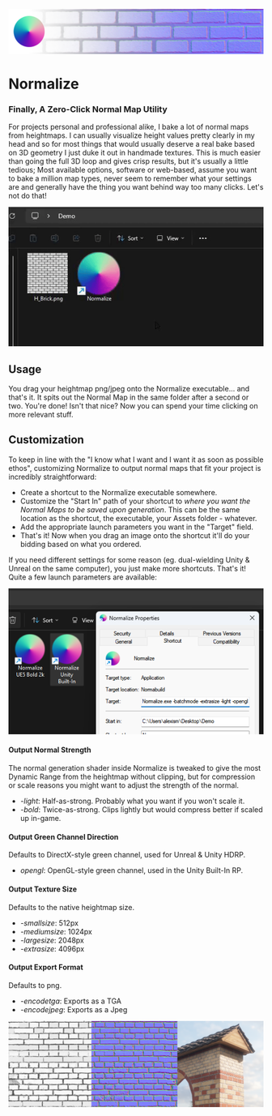 
![header ](images/header.png)

# Normalize
### Finally, A Zero-Click Normal Map Utility

For projects personal and professional alike, I bake a lot of normal maps from heightmaps. I can usually visualize height values pretty clearly in my head and so for most things that would usually deserve a real bake based on 3D geometry I just duke it out in handmade textures. This is much easier than going the full 3D loop and gives crisp results, but it's usually a little tedious; Most available options, software or web-based, assume you want to bake a million map types, never seem to remember what your settings are and generally have the thing you want behind way too many clicks. Let's not do that! 

![gif ](images/gif.gif)

## Usage

You drag your heightmap png/jpeg onto the Normalize executable... and that's it. It spits out the Normal Map in the same folder after a second or two. You're done! Isn't that nice? Now you can spend your time clicking on more relevant stuff.

## Customization

To keep in line with the "I know what I want and I want it as soon as possible ethos", customizing Normalize to output normal maps that fit your project is incredibly straightforward:

- Create a shortcut to the Normalize executable somewhere.
- Customize the "Start In" path of your shortcut to *where you want the Normal Maps to be saved upon generation*. This can be the same location as the shortcut, the executable, your Assets folder - whatever.
- Add the appropriate launch parameters you want in the "Target" field.
- That's it! Now when you drag an image onto the shortcut it'll do your bidding based on what you ordered.

If you need different settings for some reason (eg. dual-wielding Unity & Unreal on the same computer), you just make more shortcuts. That's it! Quite a few launch parameters are available:

![settings ](images/settings.png)

#### Output Normal Strength
The normal generation shader inside Normalize is tweaked to give the most Dynamic Range from the heightmap without clipping, but for compression or scale reasons you might want to adjust the strength of the normal.
- *-light*: Half-as-strong. Probably what you want if you won't scale it.
- *-bold*: Twice-as-strong. Clips lightly but would compress better if scaled up in-game.

#### Output Green Channel Direction
Defaults to DirectX-style green channel, used for Unreal & Unity HDRP.
- *opengl*: OpenGL-style green channel, used in the Unity Built-In RP.

#### Output Texture Size 
Defaults to the native heightmap size.
- *-smallsize*: 512px
- *-mediumsize*: 1024px
- *-largesize*: 2048px
- *-extrasize*: 4096px

#### Output Export Format
Defaults to png.
- *-encodetga*: Exports as a TGA
- *-encodejpeg*: Exports as a Jpeg

![footer](images/footer.png)